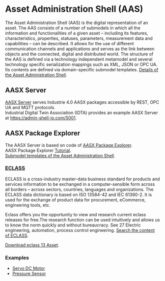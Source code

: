 # Asset Administration Shell (AAS)
The Asset Administration Shell (AAS) is the digital representation of an asset. The AAS consists of a number of submodels in which all the information and functionalities of a given asset – including its features, characteristics, properties, statuses, parameters, measurement data and capabilities – can be described. It allows for the use of different communication channels and applications and serves as the link between objects and the connected, digital and distributed world.
The structure of the AAS is defined via a technology independent metamodel and several technology specific serialization mappings such as XML, JSON or OPC UA. Its contents are defined via domain-specific submodel templates. [Details of the Asset Administration Shell](references/Details_of_the_Asset_Administration_Shell_Part1_V3.pdf).

## AASX Server
[AASX Server](https://github.com/admin-shell-io/aasx-server) serves Industrie 4.0 AASX packages accessible by REST, OPC UA and MQTT protocols.  
Industrial Digital Twin Association (IDTA) provides an example AASX Server at https://admin-shell-io.com/5001. 

## AASX Package Explorer
The AASX Server is based on code of [AASX Package Explorer](https://github.com/admin-shell-io/aasx-package-explorer).  
AASX Package Explorer [Tutorial](https://www.youtube.com/@csuyux/videos).  
[Submodel templates of the Asset Administration Shell](references/Submodel_templates-Asset_Administration_Shell-Technical_Data.pdf).

### [ECLASS](https://eclass.eu/support/technical-specification/data-model/conceptual-data-model)

ECLASS is a cross-industry master-data business standard for products and services information to be exchanged in a computer-sensible form across all borders – across sectors, countries, languages and organizations. The ECLASS data dictionary is based on ISO 13584-42 and IEC 61360-2. It is used for the exchange of product data for procurement, eCommerce, engineering tools, etc.

 Eclass offers you the opportunity to view and research current eclass releases for free.The research function can be used intuitively and allows us to know the norm quickly and without bureaucracy. See  27 Electric engineering, automation, process control engineering. [Search the content of ECLASS](https://eclass.eu/eclass-standard/content-suche).

[Download eclass 13 Asset](https://eclass.eu/shop/produkt/eclass-13-0-asset).

### Examples

- [Servo DC Motor](examples/Example_AAS_ServoDCMotor_21.png)
- [Pressure Sensor](examples/Wika_PSD4.png)

